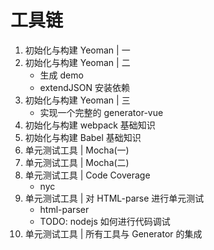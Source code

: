 # 工具链

1. 初始化与构建 Yeoman | 一
2. 初始化与构建 Yeoman | 二
   - 生成 demo
   - extendJSON 安装依赖
3. 初始化与构建 Yeoman | 三
   - 实现一个完整的 generator-vue
4. 初始化与构建 webpack 基础知识
5. 初始化与构建 Babel 基础知识
6. 单元测试工具 | Mocha(一)
7. 单元测试工具 | Mocha(二)
8. 单元测试工具 | Code Coverage
   - nyc
9. 单元测试工具 | 对 HTML-parse 进行单元测试
   - html-parser
   - TODO: nodejs 如何进行代码调试
10. 单元测试工具 | 所有工具与 Generator 的集成
